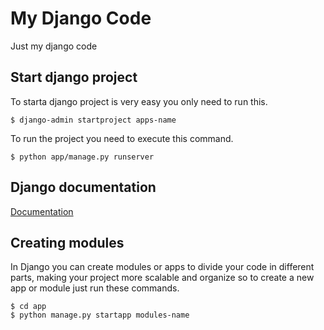 # My Django Code
Just my django code
## Start django project
To starta  django project is very easy you only need to run this.
```
$ django-admin startproject apps-name
```
To run the project you need to execute this command.
```
$ python app/manage.py runserver
```
## Django documentation
[Documentation](https://docs.djangoproject.com/en/4.0/)

## Creating modules
In Django you can create modules or apps to divide your code in different parts, making your project more scalable and organize so to create a new app or module just run these commands.
```
$ cd app
$ python manage.py startapp modules-name
```
